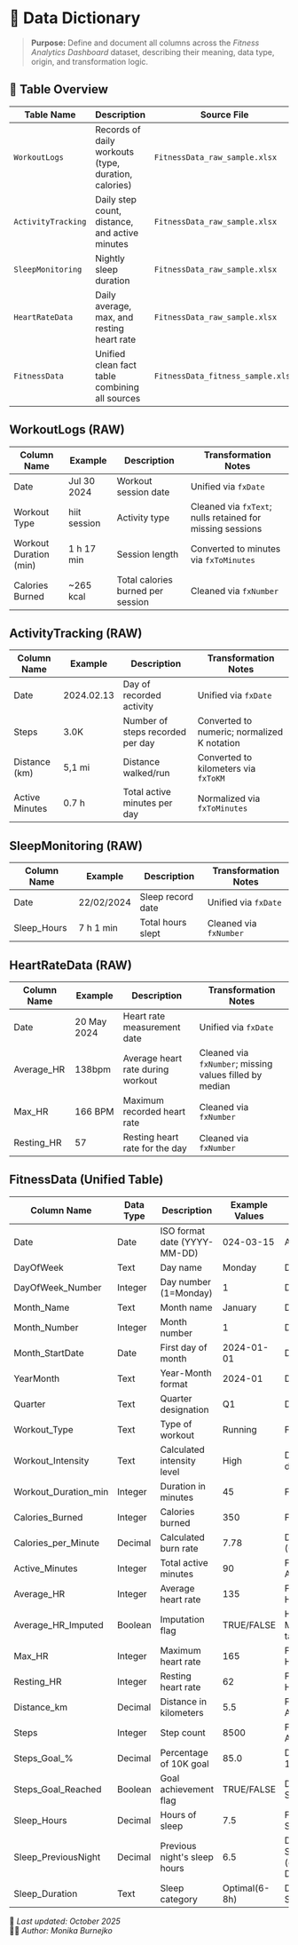 # 🧾 Data Dictionary

> **Purpose:** Define and document all columns across the *Fitness Analytics Dashboard* dataset, describing their meaning, data type, origin, and transformation logic.

## 📂 Table Overview
| **Table Name** | **Description** | **Source File** |
|----------------|-----------------|-----------------|
| `WorkoutLogs` | Records of daily workouts (type, duration, calories) | `FitnessData_raw_sample.xlsx` |
| `ActivityTracking` | Daily step count, distance, and active minutes | `FitnessData_raw_sample.xlsx` |
| `SleepMonitoring` | Nightly sleep duration | `FitnessData_raw_sample.xlsx` |
| `HeartRateData` | Daily average, max, and resting heart rate | `FitnessData_raw_sample.xlsx` |
| `FitnessData` | Unified clean fact table combining all sources | `FitnessData_fitness_sample.xlsx` |

## WorkoutLogs (RAW)
| **Column Name** | **Example** | **Description** | **Transformation Notes** |
|-----------------|-------------|-----------------|--------------------------|
| Date | Jul 30 2024 | Workout session date | Unified via `fxDate` |
| Workout Type | hiit session | Activity type | Cleaned via `fxText`; nulls retained for missing sessions |
| Workout Duration (min) |  1 h 17 min | Session length | Converted to minutes via `fxToMinutes` |
| Calories Burned | ~265 kcal  | Total calories burned per session | Cleaned via `fxNumber` |

## ActivityTracking (RAW)
| **Column Name** | **Example** | **Description** | **Transformation Notes** |
|-----------------|--------------|-----------------|--------------------------|
| Date | 2024.02.13 | Day of recorded activity | Unified via `fxDate` |
| Steps |  3.0K | Number of steps recorded per day | Converted to numeric; normalized K notation |
| Distance (km) | 5,1 mi | Distance walked/run | Converted to kilometers via `fxToKM` |
| Active Minutes | 0.7 h  | Total active minutes per day | Normalized via `fxToMinutes` |

## SleepMonitoring (RAW)
| **Column Name** | **Example** | **Description** | **Transformation Notes** |
|-----------------|-------------|-----------------|--------------------------|
| Date | 22/02/2024 | Sleep record date | Unified via `fxDate`|
| Sleep_Hours |  7 h 1 min  | Total hours slept | Cleaned via `fxNumber` |

## HeartRateData (RAW)
| **Column Name** | **Example** | **Description** | **Transformation Notes** |
|-----------------|-------------|-----------------|--------------------------|
| Date | 20 May 2024 | Heart rate measurement date | Unified via `fxDate` |
| Average_HR |   138bpm  | Average heart rate during workout | Cleaned via `fxNumber`; missing values filled by median |
| Max_HR | 166 BPM  | Maximum recorded heart rate | Cleaned via `fxNumber` |
| Resting_HR |   57 | Resting heart rate for the day | Cleaned via `fxNumber` |


## FitnessData (Unified Table)
| **Column Name** | **Data Type** | **Description** | **Example Values** | **Derived From** |
|------------------|----------|--------------|------------------|--------------|
| Date | Date | ISO format date (YYYY-MM-DD) | 024-03-15 | All tables (joined) |
| DayOfWeek | Text | Day name | Monday | Derived from Date | 
| DayOfWeek_Number | Integer | Day number (1=Monday) | 1 | Derived from Date |
| Month_Name | Text | Month name | January | Derived from Date| 
| Month_Number | Integer | Month number | 1 | Derived from Date| 
| Month_StartDate | Date | First day of month | 2024-01-01 | Derived from Date | 
| YearMonth | Text | Year-Month format | 2024-01 | Derived from Date | 
| Quarter | Text | Quarter designation | Q1 | Derived from Date | 
| Workout_Type | Text | Type of workout | Running | From WorkoutLogs |
| Workout_Intensity | Text | Calculated intensity level | High | Derived from HR data |
| Workout_Duration_min | Integer | Duration in minutes | 45 | From WorkoutLogs | 
| Calories_Burned | Integer | Calories burned | 350 | From WorkoutLogs |
| Calories_per_Minute | Decimal | Calculated burn rate | 7.78 | Derived (Calories/Duration) |
| Active_Minutes | Integer | Total active minutes | 90 | From ActivityTracking |
| Average_HR | Integer | Average heart rate | 135 | From HeartRateData |
| Average_HR_Imputed | Boolean | Imputation flag | TRUE/FALSE | HeartRateData + MedianHR helper table |
| Max_HR | Integer | Maximum heart rate | 165 | From HeartRateData |
| Resting_HR | Integer | Resting heart rate | 62 | From HeartRateData |
| Distance_km | Decimal | Distance in kilometers | 5.5 | From ActivityTracking |
| Steps | Integer | Step count | 8500 | From ActivityTracking |
| Steps_Goal_% | Decimal | Percentage of 10K goal | 85.0 | Derived (Steps / 10K) |
| Steps_Goal_Reached | Boolean | Goal achievement flag | TRUE/FALSE | Derived from Steps_Goal_% |
| Sleep_Hours | Decimal | Hours of sleep | 7.5 | From SleepMonitoring |
| Sleep_PreviousNight | Decimal | Previous night's sleep hours | 6.5 | Derived from Sleep_Hours (offset -1 day by Date) |
| Sleep_Duration | Text | Sleep category | Optimal(6-8h) | Derived from Sleep_Hours |

📅 *Last updated: October 2025*  
👩‍💻 *Author: Monika Burnejko*
